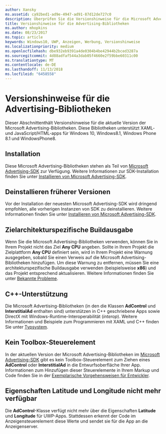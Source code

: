```yaml
---
author: Xansky
ms.assetid: ca92bed1-ad9e-4947-ad91-87d12de727c0
description: Überprüfen Sie die Versionshinweise für die Microsoft Advertising-Bibliotheken.
title: Versionshinweise für die Advertising-Bibliotheken
ms.author: mhopkins
ms.date: 08/23/2017
ms.topic: article
keywords: Windows10, UWP, Anzeigen, Werbung, Versionshinweise
ms.localizationpriority: medium
ms.openlocfilehash: dbe932eb9391a4de0304b4be42944b2bced3287a
ms.sourcegitcommit: 4d88adfaf544a3dab05f4660e2f59bbe60311c00
ms.translationtype: MT
ms.contentlocale: de-DE
ms.lasthandoff: 11/13/2018
ms.locfileid: "6458558"
---
```

# <a name="release-notes-for-the-advertising-libraries"></a>Versionshinweise für die Advertising-Bibliotheken




Dieser Abschnittenthält Versionshinweise für die aktuelle Version der Microsoft Advertising-Bibliotheken. Diese Bibliotheken unterstützt XAML- und JavaScript/HTML-apps für Windows 10, Windows8.1, Windows Phone 8.1 und WindowsPhone8.

## <a name="installation"></a>Installation


Diese Microsoft Advertising-Bibliotheken stehen als Teil von [Microsoft Advertising-SDK](http://aka.ms/ads-sdk-uwp) zur Verfügung. Weitere Informationen zur SDK-Installation finden Sie unter [Installieren von Microsoft Advertising-SDK](install-the-microsoft-advertising-libraries.md).

## <a name="uninstall-previous-versions"></a>Deinstallieren früherer Versionen

Vor der Installation der neuesten Microsoft Advertising-SDK wird dringend empfohlen, alle vorherigen Instanzen von SDK zu deinstallieren. Weitere Informationen finden Sie unter [Installieren von Microsoft Advertising-SDK](install-the-microsoft-advertising-libraries.md).

## <a name="target-architecture-specific-build-outputs"></a>Zielarchitekturspezifische Buildausgabe

Wenn Sie die Microsoft Advertising-Bibliotheken verwenden, können Sie in Ihrem Projekt nicht das Ziel **Any CPU** angeben. Sollte in Ihrem Projekt die Zielplattform **Any CPU** definiert sein, wird in Ihrem Projekt eine Warnung ausgegeben, sobald Sie einen Verweis auf die Microsoft Advertising-Bibliotheken hinzufügen. Um diese Warnung zu entfernen, müssen Sie eine architekturspezifische Buildausgabe verwenden (beispielsweise **x86**) und das Projekt entsprechend aktualisieren. Weitere Informationen finden Sie unter [Bekannte Probleme](known-issues-for-the-advertising-libraries.md).

## <a name="c-support"></a>C++-Unterstützung

Die Microsoft Advertising-Bibliotheken (in den die Klassen **AdControl** und **InterstitialAd** enthalten sind) unterstützen in C++ geschriebene Apps sowie DirectX mit Windows-Runtime-Interoperabilität (*interop*). Weitere Informationen und Beispiele zum Programmieren mit XAML und C++ finden Sie unter [Typsystem](https://docs.microsoft.com/cpp/cppcx/type-system-c-cx).

## <a name="no-toolbox-control"></a>Kein Toolbox-Steuerelement

In der aktuellen Version der Microsoft Advertising-Bibliotheken im [Microsoft Advertising-SDK](http://aka.ms/ads-sdk-uwp) gibt es kein Toolbox-Steuerelement zum Ziehen eines **AdControl** oder **InterstitialAd** in die Entwurfsoberfläche Ihrer App. Informationen zum Hinzufügen dieser Steuerelemente in Ihrem Markup und Code finden Sie in der [Exemplarische Vorgehensweisen für Entwickler](developer-walkthroughs.md).

## <a name="latitude-and-longitude-properties-no-longer-available"></a>Eigenschaften Latitude und Longitude nicht mehr verfügbar

Die **AdControl**-Klasse verfügt nicht mehr über die Eigenschaften **Latitude** und **Longitude** für UWP-Apps. Stattdessen erkennt der Code im Anzeigensteuerelement diese Werte und sendet sie für die App an die Anzeigenserver.


 

 
